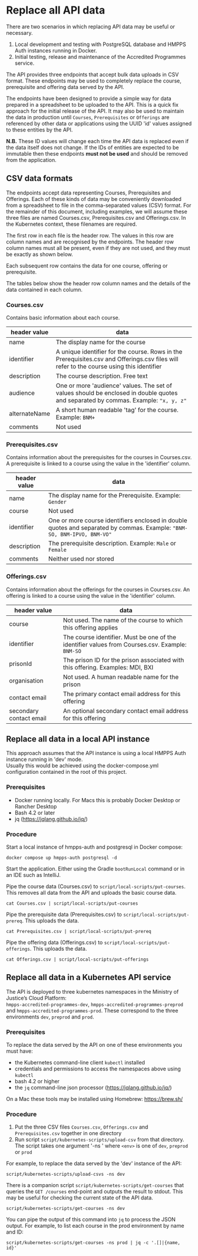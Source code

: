 # Replace all API data

There are two scenarios in which replacing API data may be useful or necessary.

1. Local development and testing with PostgreSQL database and HMPPS Auth instances running in Docker.
2. Initial testing, release and maintenance of the Accredited Programmes service.

The API provides three endpoints that accept bulk data uploads in CSV format.
These endpoints may be used to completely replace the course, prerequisite and offering data served by the API.

The endpoints have been designed to provide a simple way for data prepared in a spreadsheet to be
uploaded to the API. This is a quick fix approach for the initial release of the API. It may also be used to maintain
the data in production until `Courses`, `Prerequisites` or `Offerings` are referenced by other data or applications
using the
UUID 'id' values assigned to these entities by the API.

**N.B.** These ID values will change each time the API data is replaced even if the data itself does not change.
If the IDs of entities are expected to be immutable then these endpoints **must not be used** and should be removed
from the application.

## CSV data formats

The endpoints accept data representing Courses, Prerequisites and Offerings.
Each of these kinds of data may be conveniently downloaded from a spreadsheet to file in the comma-separated values
(CSV) format. For the remainder of this document, including examples, we will assume these three files are named
Courses.csv, Prerequisites.csv and Offerings.csv. In the Kubernetes context, these filenames are required.

The first row in each file is the header row. The values in this row are column names and are recognised by the
endpoints. The header row column names must all be present, even if they are not used, and they must be exactly as shown
below.

Each subsequent row contains the data for one course, offering or prerequisite.

The tables below show the header row column names and the details of the data contained in each column.

### Courses.csv

Contains basic information about each course.

| header value  | data                                                                                                                                     |
|---------------|------------------------------------------------------------------------------------------------------------------------------------------|
| name          | The display name for the course                                                                                                          |
| identifier    | A unique identifier for the course. Rows in the Prerequisites.csv and Offerings.csv files will refer to the course using this identifier |
| description   | The course description. Free text                                                                                                        |
| audience      | One or more 'audience' values. The set of values should be enclosed in double quotes and separated by commas. Example: `"x, y, z"`       |
| alternateName | A short human readable 'tag' for the course. Example: `BNM+`                                                                             |
| comments      | Not used                                                                                                                                 |

### Prerequisites.csv

Contains information about the prerequisites for the courses in Courses.csv. A prerequisite is linked to a course using
the value in the 'identifier' column.

| header value | data                                                                                                                    |
|--------------|-------------------------------------------------------------------------------------------------------------------------|
| name         | The display name for the Prerequisite. Example: `Gender`                                                                |
| course       | Not used                                                                                                                |
| identifier   | One or more course identifiers enclosed in double quotes and separated by commas. Example: `"BNM-SO, BNM-IPVO, BNM-VO"` |
| description  | The prerequisite description. Example: `Male` or `Female`                                                               |
| comments     | Neither used nor stored                                                                                                 |

### Offerings.csv

Contains information about the offerings for the courses in Courses.csv. An offering is linked to a course using the
value in the 'identifier' column.

| header value            | data                                                                                            |
|-------------------------|-------------------------------------------------------------------------------------------------|
| course                  | Not used. The name of the course to which this offering applies                                 |
| identifier              | The course identifier. Must be one of the identifier values from Courses.csv. Example: `BNM-SO` |
| prisonId                | The prison ID for the prison associated with this offering. Examples: MDI, BXI                  |
| organisation            | Not used. A human readable name for the prison                                                  |
| contact email           | The primary contact email address for this offering                                             |
| secondary contact email | An optional secondary contact email address for this offering                                   |                                                    

## Replace all data in a local API instance

This approach assumes that the API instance is using a local HMPPS Auth instance running in 'dev' mode.  
Usually this would be achieved using the docker-compose.yml configuration contained in the root of this project.

### Prerequisites

* Docker running locally. For Macs this is probably Docker Desktop or Rancher Desktop
* Bash 4.2 or later
* jq (https://jqlang.github.io/jq/)

### Procedure

Start a local instance of hmpps-auth and postgresql in Docker compose:

```shell
docker compose up hmpps-auth postgresql -d
```

Start the application. Either using the Gradle `bootRunLocal` command or in an IDE such as IntelliJ.

Pipe the course data (Courses.csv) to `script/local-scripts/put-courses`. This removes all data from the API and
uploads the basic course data.

```shell
cat Courses.csv | script/local-scripts/put-courses
```

Pipe the prerequisite data (Prerequisites.csv) to `script/local-scripts/put-prereq`. This uploads the
data.

```shell
cat Prerequisites.csv | script/local-scripts/put-prereq
```

Pipe the offering data (Offerings.csv) to `script/local-scripts/put-offerings`. This uploads the
data.

```shell
cat Offerings.csv | script/local-scripts/put-offerings
```

## Replace all data in a Kubernetes API service

The API is deployed to three kubernetes namespaces in the Ministry of Justice’s Cloud Platform:  
`hmpps-accredited-programmes-dev`, `hmpps-accredited-programmes-preprod` and
`hmpps-accredited-programmes-prod`. These correspond to the three environments `dev`, `preprod` and `prod`.

### Prerequisites

To replace the data served by the API on one of these environments you must have:

* the Kubernetes command-line client `kubectl` installed
* credentials and permissions to access the namespaces above using `kubectl`
* bash 4.2 or higher
* the `jq` command-line json processor (https://jqlang.github.io/jq/)

On a Mac these tools may be installed using Homebrew: https://brew.sh/

### Procedure

1. Put the three CSV files `Courses.csv`, `Offerings.csv` and `Prerequisites.csv` together in one directory
2. Run script `script/kubernetes-scripts/upload-csv` from that directory. The script takes one argument '-ns <env>'
   where `<env>` is one of `dev`, `preprod` or `prod`

For example, to replace the data served by the 'dev' instance of the API:

```shell
script/kubernetes-scripts/upload-csvs -ns dev
```

There is a companion script `script/kubernetes-scripts/get-courses` that queries the `GET /courses` end-point and
outputs the result to stdout. This may be useful for checking the current state of the API data.

```shell
script/kubernetes-scripts/get-courses -ns dev
```

You can pipe the output of this command into `jq` to process the JSON output. For example, to
list each course in the prod environment by name and ID:

```shell
script/kubernetes-scripts/get-courses -ns prod | jq -c '.[]|{name, id}'
```

